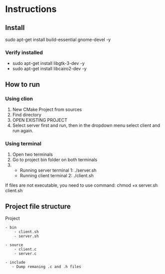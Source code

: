 # Instructions

## Install
sudo apt-get install build-essential gnome-devel -y
### Verify installed
- sudo apt-get install libgtk-3-dev -y
- sudo apt-get install libcairo2-dev -y

## How to run

### Using clion
1. New CMake Project from sources
2. Find directory
3. OPEN EXISTING PROJECT
4. Select server first and run, then in the dropdown menu select client and run again.

### Using terminal
1. Open two terminals
2. Go to project bin folder on both terminals
3. - Running server terminal 1: ./server.sh
   - Running client terminal 2: ./client.sh

If files are not executable, you need to use command: chmod +x server.sh client.sh

## Project file structure
Project

    - bin
        - client.sh
        - server.sh

    - source
        - client.c
        - server.c

    - include
       - Dump remaning .c and .h files
